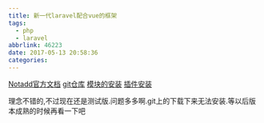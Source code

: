 ```yaml
---
title: 新一代laravel配合vue的框架
tags:
  - php
  - laravel
abbrlink: 46223
date: 2017-05-13 20:58:36
categories:
---
```


[Notadd官方文档](https://docs.notadd.com/#/v1.0/zh-CN/installations/compile)
[git仓库](https://github.com/notadd/notadd)
[模块的安装](https://github.com/notadd/docs/blob/master/installations/module.md)
[插件安装](https://github.com/notadd/docs/blob/master/installations/extension.md)

理念不错的,不过现在还是测试版.问题多多啊.git上的下载下来无法安装.等以后版本成熟的时候再看一下吧

